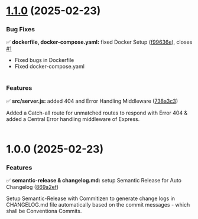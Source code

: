 # [1.1.0](https://github.com/arijitcodes/OAuthTunnel/compare/v1.0.0...v1.1.0) (2025-02-23)


### Bug Fixes

✅ **dockerfile, docker-compose.yaml:** fixed Docker Setup ([f99636e](https://github.com/arijitcodes/OAuthTunnel/commit/f99636e7bad997dd297706c0d6594a49d4a5fba2)), closes [#1](https://github.com/arijitcodes/OAuthTunnel/issues/1)  

- Fixed bugs in Dockerfile
- Fixed docker-compose.yaml <br/><br/>
  


### Features

✅ **src/server.js:** added 404 and Error Handling Middleware ([738a3c3](https://github.com/arijitcodes/OAuthTunnel/commit/738a3c3f1b4bd91f6182c6407c8f2954415df812))  

Added a Catch-all route for unmatched routes to respond with Error 404 & added a Central Error
handling middleware of Express. <br/><br/>

# 1.0.0 (2025-02-23)


### Features

✅ **semantic-release & changelog.md:** setup Semantic Release for Auto Changelog ([869a2ef](https://github.com/arijitcodes/OAuthTunnel/commit/869a2ef4d094d5cdfce37a5f7debfb08b6ae3904))  

Setup Semantic-Release with Commitizen to generate change logs in CHANGELOG.md file automatically
based on the commit messages - which shall be Conventiona Commits. <br/><br/>

